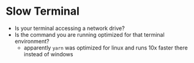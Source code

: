# Slow Terminal

- Is your terminal accessing a network drive?
- Is the command you are running optimized for that terminal environment?
    - apparently `yarn` was optimized for linux and runs 10x faster there instead of windows
